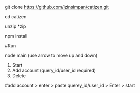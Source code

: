 git clone https://github.com/izinsimpan/catizen.git

cd catizen

unzip *zip

npm install


#Run

node main
(use arrow to move up and down)
1. Start
2. Add account (query_id/user_id required)
3. Delete

#add account > enter > paste querey_id/user_id > Enter > start

